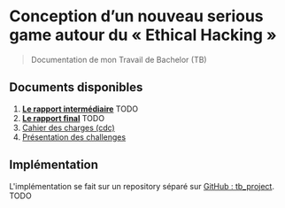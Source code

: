 # Conception d’un nouveau serious game autour du « Ethical Hacking »

> Documentation de mon Travail de Bachelor (TB)

## Documents disponibles

1. [**Le rapport intermédiaire**](report/rapport-final-tb.pdf) TODO
1. [**Le rapport final**](report/rapport-final-tb.pdf) TODO
1. [Cahier des charges (cdc)](./preparation/cdc.md)
1. [Présentation des challenges](./annexe/présentation_challenges.pdf)

## Implémentation

L'implémentation se fait sur un repository séparé sur [GitHub : tb_project](https://github.com/CamilleKoestli/tb_project). TODO
